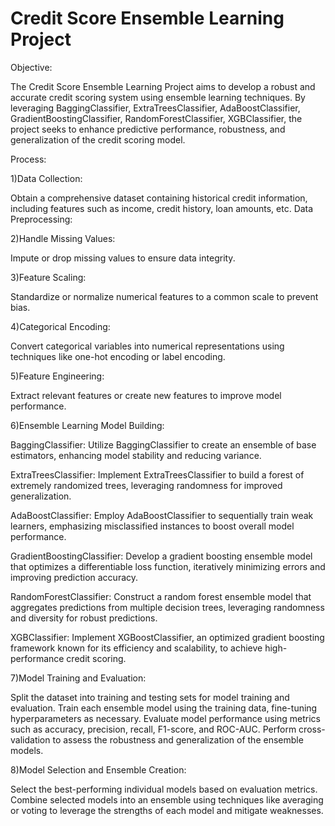 # Credit Score Ensemble Learning Project

Objective:

The Credit Score Ensemble Learning Project aims to develop a robust and accurate credit scoring system using ensemble learning techniques. By leveraging BaggingClassifier, ExtraTreesClassifier, AdaBoostClassifier, GradientBoostingClassifier, RandomForestClassifier, XGBClassifier, the project seeks to enhance predictive performance, robustness, and generalization of the credit scoring model.

Process:

1)Data Collection:

Obtain a comprehensive dataset containing historical credit information, including features such as income, credit history, loan amounts, etc.
Data Preprocessing:

2)Handle Missing Values: 

Impute or drop missing values to ensure data integrity.

3)Feature Scaling: 

Standardize or normalize numerical features to a common scale to prevent bias.

4)Categorical Encoding:

Convert categorical variables into numerical representations using techniques like one-hot encoding or label encoding.

5)Feature Engineering:

Extract relevant features or create new features to improve model performance.

6)Ensemble Learning Model Building:

BaggingClassifier: Utilize BaggingClassifier to create an ensemble of base estimators, enhancing model stability and reducing variance.

ExtraTreesClassifier: Implement ExtraTreesClassifier to build a forest of extremely randomized trees, leveraging randomness for improved generalization.

AdaBoostClassifier: Employ AdaBoostClassifier to sequentially train weak learners, emphasizing misclassified instances to boost overall model performance.

GradientBoostingClassifier: Develop a gradient boosting ensemble model that optimizes a differentiable loss function, iteratively minimizing errors and improving prediction accuracy.

RandomForestClassifier: Construct a random forest ensemble model that aggregates predictions from multiple decision trees, leveraging randomness and diversity for robust predictions.

XGBClassifier: Implement XGBoostClassifier, an optimized gradient boosting framework known for its efficiency and scalability, to achieve high-performance credit scoring.

7)Model Training and Evaluation:

Split the dataset into training and testing sets for model training and evaluation.
Train each ensemble model using the training data, fine-tuning hyperparameters as necessary.
Evaluate model performance using metrics such as accuracy, precision, recall, F1-score, and ROC-AUC.
Perform cross-validation to assess the robustness and generalization of the ensemble models.

8)Model Selection and Ensemble Creation:

Select the best-performing individual models based on evaluation metrics.
Combine selected models into an ensemble using techniques like averaging or voting to leverage the strengths of each model and mitigate weaknesses.
